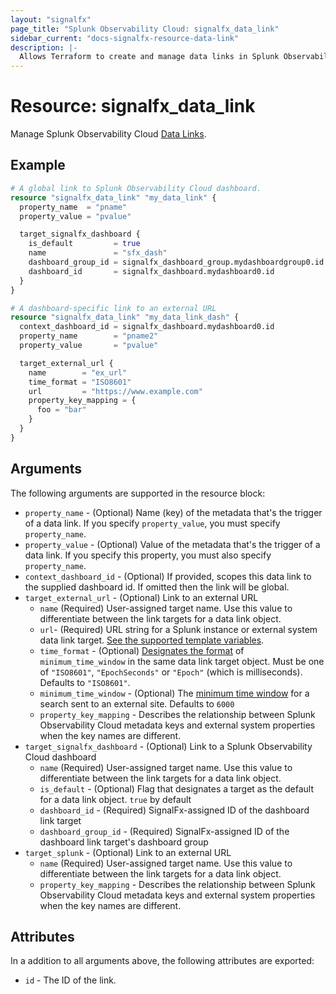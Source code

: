 ```yaml
---
layout: "signalfx"
page_title: "Splunk Observability Cloud: signalfx_data_link"
sidebar_current: "docs-signalfx-resource-data-link"
description: |-
  Allows Terraform to create and manage data links in Splunk Observability Cloud
---
```


# Resource: signalfx_data_link

Manage Splunk Observability Cloud [Data Links](https://docs.signalfx.com/en/latest/managing/data-links.html).

## Example

```tf
# A global link to Splunk Observability Cloud dashboard.
resource "signalfx_data_link" "my_data_link" {
  property_name  = "pname"
  property_value = "pvalue"

  target_signalfx_dashboard {
    is_default         = true
    name               = "sfx_dash"
    dashboard_group_id = signalfx_dashboard_group.mydashboardgroup0.id
    dashboard_id       = signalfx_dashboard.mydashboard0.id
  }
}

# A dashboard-specific link to an external URL
resource "signalfx_data_link" "my_data_link_dash" {
  context_dashboard_id = signalfx_dashboard.mydashboard0.id
  property_name        = "pname2"
  property_value       = "pvalue"

  target_external_url {
    name        = "ex_url"
    time_format = "ISO8601"
    url         = "https://www.example.com"
    property_key_mapping = {
      foo = "bar"
    }
  }
}
```

## Arguments

The following arguments are supported in the resource block:

* `property_name` - (Optional) Name (key) of the metadata that's the trigger of a data link. If you specify `property_value`, you must specify `property_name`.
* `property_value` - (Optional) Value of the metadata that's the trigger of a data link. If you specify this property, you must also specify `property_name`.
* `context_dashboard_id` - (Optional) If provided, scopes this data link to the supplied dashboard id. If omitted then the link will be global.
* `target_external_url` - (Optional) Link to an external URL
  * `name` (Required) User-assigned target name. Use this value to differentiate between the link targets for a data link object.
  * `url`- (Required) URL string for a Splunk instance or external system data link target. [See the supported template variables](https://dev.splunk.com/observability/docs/administration/datalinks/).
  * `time_format` - (Optional) [Designates the format](https://dev.splunk.com/observability/docs/administration/datalinks/) of `minimum_time_window` in the same data link target object. Must be one of `"ISO8601"`, `"EpochSeconds"` or `"Epoch"` (which is milliseconds). Defaults to `"ISO8601"`.
  * `minimum_time_window` - (Optional) The [minimum time window](https://dev.splunk.com/observability/docs/administration/datalinks/) for a search sent to an external site. Defaults to `6000`
  * `property_key_mapping` - Describes the relationship between Splunk Observability Cloud metadata keys and external system properties when the key names are different.
* `target_signalfx_dashboard` - (Optional) Link to a Splunk Observability Cloud dashboard
  * `name` (Required) User-assigned target name. Use this value to differentiate between the link targets for a data link object.
  * `is_default` - (Optional) Flag that designates a target as the default for a data link object. `true` by default
  * `dashboard_id` - (Required) SignalFx-assigned ID of the dashboard link target
  * `dashboard_group_id` - (Required) SignalFx-assigned ID of the dashboard link target's dashboard group
* `target_splunk` - (Optional) Link to an external URL
  * `name` (Required) User-assigned target name. Use this value to differentiate between the link targets for a data link object.
  * `property_key_mapping` - Describes the relationship between Splunk Observability Cloud metadata keys and external system properties when the key names are different.

## Attributes

In a addition to all arguments above, the following attributes are exported:

* `id` - The ID of the link.

